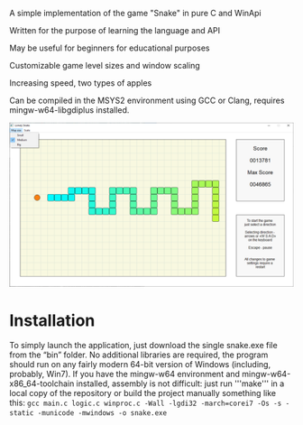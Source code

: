 A simple implementation of the game "Snake" in pure C and WinApi

Written for the purpose of learning the language and API

May be useful for beginners for educational purposes

Customizable game level sizes and window scaling

Increasing speed, two types of apples

Can be compiled in the MSYS2 environment using GCC or Clang, requires mingw-w64-libgdiplus installed.

![alt text](https://github.com/ist76/lonelysnake/blob/main/Screenshot.PNG?raw=true)

# Installation

To simply launch the application, just download the single snake.exe file from the “bin” folder. No additional libraries are required, the program should run on any fairly modern 64-bit version of Windows (including, probably, Win7).
If you have the mingw-w64 environment and mingw-w64-x86_64-toolchain installed, assembly is not difficult: just run 
'''make'''
in a local copy of the repository or build the project manually something like this:
```gcc main.c logic.c winproc.c -Wall -lgdi32 -march=corei7 -Os -s -static -municode -mwindows -o snake.exe```
